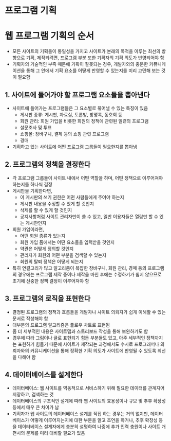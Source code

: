 # 프로그램 기획

# 웹 프로그램 기획의 순서

- 모든 사이트의 기획들이 통일성을 가지고 사이트가 본래의 목적을 이루는 최선의 방향으로 기획, 제작되려면, 프로그램 부분 또한 기획자의 기획 의도가 반영되어야 함
- 기획자의 기술적인 부족 때문에 기획이 잘못되는 경우, 개발자와의 충분한 커뮤니케이션을 통해 그 안에서 기획 요소를 어떻게 반영할 수 있는지를 미리 고민해 보는 것이 필요함

## 1. 사이트에 들어가야 할 프로그램 요소들을 뽑아낸다

- 사이트에 들어가는 프로그램들은 그 요소별로 묶어낼 수 있는 특징이 있음
    - 게시판 종류: 게시판, 자료실, 토론방, 방명록, 동호회 등
    - 회원 관리: 회원 가입을 비롯한 회원의 정책에 관련된 일련의 프로그램
    - 설문조사 및 투표
    - 쇼핑몰: 장바구니, 결제 등의 쇼핑 관련 프로그램
    - 경매
- 기획하고 있는 사이트에 어떤 프로그램 그룹들이 필요한지를 뽑아냄

## 2. 프로그램의 정책을 결정한다

- 각 프로그램 그룹들이 사이트 내에서 어떤 역할을 하며, 어떤 정책으로 이루어져야 하는지를 하나씩 결정
- 게시판을 기획한다면,
    - 이 게시판의 쓰기 권한은 어떤 사람들에게 주어야 하는지
    - 게시판 내용을 수정할 수 있게 할 것인지
    - 삭제를 할 수 있게 할 것인지
    - 공지사항처럼 사이트 관리자만이 쓸 수 있고, 일반 이용자들은 열람만 할 수 있는 게시판인지
- 회원 가입이라면,
    - 어떤 회원 종류가 있는지
    - 회원 가입 폼에서는 어떤 요소들을 입력받을 것인지
    - 약관은 어떻게 정의할 것인지
    - 관리자가 회원의 어떤 부분을 검색할 수 있는지
    - 회원의 탈퇴 정책은 어떻게 되는지
- 특히 연결고리가 많고 알고리즘이 복잡한 장바구니, 회원 관리, 경매 등의 프로그램의 경우에는 프로그램 제작 중이나 제작을 마친 후에는 수정하기가 쉽지 않으므로 초기에 신중한 정책 결정이 이루어져야 함

## 3. 프로그램의 로직을 표현한다

- 결정된 프로그램의 정책과 흐름들을 개발자나 사이트 의뢰자가 쉽게 이해할 수 있는 문서로 작성해야 함
- 대부분의 프로그램 알고리즘은 플로우 차트로 표현됨
- 좀 더 세부적인 내용은 사이트맵과 스토리보드 작성을 통해 보완하기도 함
- 경우에 따라 그림이나 글로 표현되기 힘든 부분들도 있고, 아주 세부적인 정책까지는 표현하기 힘들기 때문에 사이트가 제작되는 과정에서도 수시로 프로그래머나 의뢰자와의 커뮤니케이션을 통해 정확한 기획 의도가 사이트에 반영될 수 있도록 최선을 다해야 함

## 4. 데이터베이스를 설계한다

- 데이터베이스: 웹 사이트를 역동적으로 서비스하기 위해 필요한 데이터를 관계지어 저장하고, 검색하는 것
- 데이터베이스의 구조적인 설계에 따라 웹 사이트의 효용성이나 규모 및 추후 확장성 등에서 매우 큰 차이가 남
- 기획자가 웹 사이트의 데이터베이스 설계를 직접 하는 경우는 거의 없지만, 데이터베이스가 어떻게 이루어지는지에 대한 부분을 알고 조언을 하거나, 추후 확장성 등을 데이터베이스 설계자에게 충분히 설명하여 나중에 추가 인력 충원이나 사이트 개편시의 문제를 미리 대비할 필요가 있음